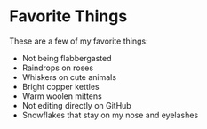 # Favorite Things

These are a few of my favorite things:

- Not being flabbergasted
- Raindrops on roses
- Whiskers on cute animals
- Bright copper kettles
- Warm woolen mittens
- Not editing directly on GitHub
- Snowflakes that stay on my nose and eyelashes
